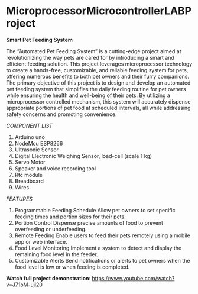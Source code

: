 # MicroprocessorMicrocontrollerLABProject
**Smart Pet Feeding System**


The ”Automated Pet Feeding System” is a cutting-edge
project aimed at revolutionizing the way pets are cared for by
introducing a smart and efficient feeding solution. This project
leverages microprocessor technology to create a hands-free,
customizable, and reliable feeding system for pets, offering
numerous benefits to both pet owners and their furry companions.
The primary objective of this project is to design and
develop an automated pet feeding system that simplifies the
daily feeding routine for pet owners while ensuring the health
and well-being of their pets. By utilizing a microprocessor controlled mechanism, this system will accurately dispense
appropriate portions of pet food at scheduled intervals, all
while addressing safety concerns and promoting convenience.


_COMPONENT LIST_
1. Arduino uno
2. NodeMcu ESP8266
3. Ultrasonic Sensor
4. Digital Electronic Weighing Sensor, load-cell (scale 1 kg)
5. Servo Motor
6. Speaker and voice recording tool
7. Rtc module
8. Breadboard
9. Wires

_FEATURES_
1) Programmable Feeding Schedule Allow
pet owners to set specific feeding times
and portion sizes for their pets.
2) Portion Control Dispense precise
amounts of food to prevent overfeeding
or underfeeding.
3) Remote Feeding Enable users to feed
their pets remotely using a mobile app
or web interface.
4) Food Level Monitoring Implement a system to detect and display the remaining
food level in the feeder.
5) Customizable Alerts Send notifications or
alerts to pet owners when the food level
is low or when feeding is completed.



**Watch full project demonstration**:  https://www.youtube.com/watch?v=J71oM-ujl20
